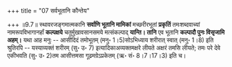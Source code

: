 +++
title = "07 सर्वभूतानि कौन्तेय"

+++
॥9.7॥ स्थावरजङ्गमात्मकानि **सर्वाणि भूतानि मामिकां** मच्छरीरभूतां
**प्रकृतिं** तमःशब्दवाच्यां नामरूपविभागानर्हां **कल्पक्षये**
चतुर्मुखावसानसमये मत्संकल्पाद् **यान्ति। तानि** एव भूतानि **कल्पादौ पुनः
विसृजामि अहम्।** यथा आह मनुः -- आसीदिदं तमोभूतम् (मनु॰ 1।5)सोऽभिध्याय
शरीरात् स्वात् (मनु॰ 1।8) इति श्रुतिरपि -- यस्याव्यक्तं शरीरम् (सु॰ उ॰
7) इत्यादिकाअव्यक्तमक्षरे लीयते अक्षरं तमसि लीयते; तमः परे देवे एकीभवति
(सु॰ उ॰ 2)तम आसीत्तमसा गूढमग्रेऽप्रकेतम् (ऋ॰ सं॰ 8।7।17।3) इति च।
